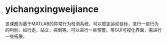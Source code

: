 # yichangxingweijiance
该课题为基于MATLAB的异常行为检测系统，可以框定运动目标，进行一些行为的判别，如行走，站立，摔倒等。可以进行一些预警。带GUI可视化界面，需进行一些拓展，
